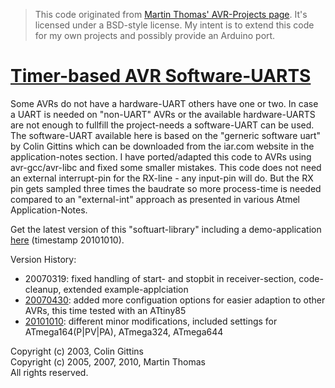 > This code originated from [Martin Thomas' AVR-Projects page][Martin_THOMAS].
> It's licensed under a BSD-style license. My intent is to extend this code for
> my own projects and possibly provide an Arduino port.

[Timer-based AVR Software-UARTS][Martin_THOMAS]
==============================

Some AVRs do not have a hardware-UART others have one or two. In case a UART
is needed on "non-UART" AVRs or the available hardware-UARTS are not enough to
fullfill the project-needs a software-UART can be used. The software-UART
available here is based on the "gerneric software uart" by Colin Gittins which
can be downloaded from the iar.com website in the application-notes section. I
have ported/adapted this code to AVRs using avr-gcc/avr-libc and fixed some
smaller mistakes. This code does not need an external interrupt-pin for the
RX-line - any input-pin will do. But the RX pin gets sampled three times the
baudrate so more process-time is needed compared to an "external-int" approach
as presented in various Atmel Application-Notes.

Get the latest version of this "softuart-library" including a demo-application
[here][20101010] (timestamp 20101010).

Version History:

* 20070319: fixed handling of start- and stopbit in receiver-section, 
    code-cleanup, extended example-applciation
* [20070430][20070430]: added more configuation options for easier adaption to
    other AVRs, this time tested with an ATtiny85
* [20101010][20101010]: different minor modifications, included settings for
    ATmega164(P|PV|PA), ATmega324, ATmega644

Copyright (c) 2003, Colin Gittins  
Copyright (c) 2005, 2007, 2010, Martin Thomas  
All rights reserved.

[Martin_THOMAS]: http://www.siwawi.arubi.uni-kl.de/avr_projects/#softuart
[20070430]: http://www.siwawi.arubi.uni-kl.de/avr_projects/softuart_gittins_avr_20070430.zip
[20101010]: http://www.siwawi.arubi.uni-kl.de/avr_projects/softuart_gittins_avr_20101010.zip
